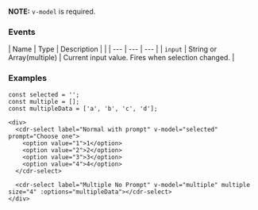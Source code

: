 **NOTE:** `v-model` is required.

### Events
| Name | Type | Description | |
| --- | --- | --- |
| `input` | String or Array(multiple) | Current input value. Fires when selection changed. |

### Examples

```
const selected = '';
const multiple = [];
const multipleData = ['a', 'b', 'c', 'd'];

<div>
  <cdr-select label="Normal with prompt" v-model="selected" prompt="Choose one">
    <option value="1">1</option>
    <option value="2">2</option>
    <option value="3">3</option>
    <option value="4">4</option>
  </cdr-select>

  <cdr-select label="Multiple No Prompt" v-model="multiple" multiple size="4" :options="multipleData"></cdr-select>
</div>
```
